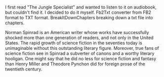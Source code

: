 I first read "The Jungle Specialist" and wanted to listen to it on audiobook, but couldn't find it. I decided to do it myself.
Fb2Txt converter from FB2 format to TXT format.
BreakItDownChapters breaking down a txt file into chapters.

Norman Spinrad is an American writer whose works have successfully shocked more than one generation of readers, and not only in the United States. The rapid growth of science fiction in the seventies today is unimaginable without this outstanding literary figure. Moreover, true fans of science fiction see in Spinrad a subverter of canons and a worthy literary hooligan. One might say that he did no less for science fiction and fantasy than Henry Miller and Theodore Pynchon did for foreign prose of the twentieth century.